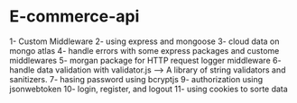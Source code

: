 # E-commerce-api

1- Custom Middleware
2- using express and mongoose
3- cloud data on mongo atlas
4- handle errors with some express packages and custome middlewares
5- morgan package for HTTP request logger middleware
6- handle data validation with validator.js --> A library of string validators and sanitizers.
7- hasing password using bcryptjs
9- authorization using jsonwebtoken
10- login, register, and logout
11- using cookies to sorte data
